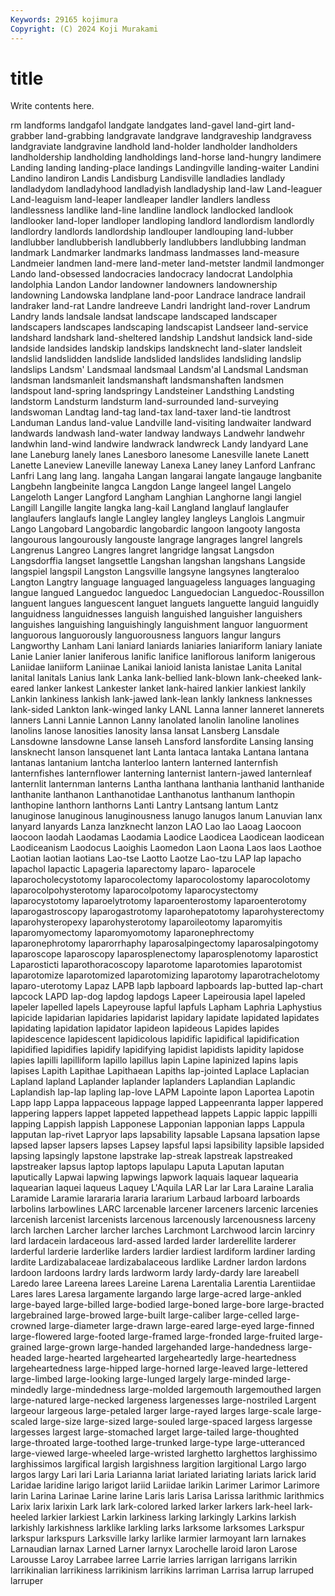 ```yaml
---
Keywords: 29165 kojimura
Copyright: (C) 2024 Koji Murakami
---
```


# title

Write contents here.



rm landforms landgafol landgate landgates land-gavel land-girt land-grabber
land-grabbing landgravate landgrave landgraveship landgravess landgraviate landgravine landhold land-holder landholder
landholders landholdership landholding landholdings land-horse land-hungry landimere Landing landing landing-place
landings Landingville landing-waiter Landini Landino landiron Landis Landisburg Landisville landladies
landlady landladydom landladyhood landladyish landladyship land-law Land-leaguer Land-leaguism land-leaper landleaper
landler landlers landless landlessness landlike land-line landline landlock landlocked landlook
landlooker land-loper landloper landloping landlord landlordism landlordly landlordry landlords landlordship
landlouper landlouping land-lubber landlubber landlubberish landlubberly landlubbers landlubbing landman landmark
Landmarker landmarks landmass landmasses land-measure Landmeier landmen land-mere land-meter land-metster
landmil landmonger Lando land-obsessed landocracies landocracy landocrat Landolphia landolphia Landon
Landor landowner landowners landownership landowning Landowska landplane land-poor Landrace landrace
landrail landraker land-rat Landre landreeve Landri landright land-rover Landrum Landry
lands landsale landsat landscape landscaped landscaper landscapers landscapes landscaping landscapist
Landseer land-service landshard landshark land-sheltered landship Landshut landsick land-side landside
landsides landskip landskips landsknecht land-slater landsleit landslid landslidden landslide landslided
landslides landsliding landslip landslips Landsm' Landsmaal landsmaal Landsm'al Landsmal Landsman
landsman landsmanleit landsmanshaft landsmanshaften landsmen landspout land-spring landspringy Landsteiner Landsthing
Landsting landstorm Landsturm landsturm land-surrounded land-surveying landswoman Landtag land-tag land-tax
land-taxer land-tie landtrost Landuman Landus land-value Landville land-visiting landwaiter landward
landwards landwash land-water landway landways Landwehr landwehr landwhin land-wind landwire
landwrack landwreck Landy landyard Lane lane Laneburg lanely lanes Lanesboro
lanesome Lanesville lanete Lanett Lanette Laneview Laneville laneway Lanexa Laney
laney Lanford Lanfranc Lanfri Lang lang lang. langaha Langan langarai
langate langauge langbanite Langbehn langbeinite langca Langdon Lange langeel langel
Langelo Langeloth Langer Langford Langham Langhian Langhorne langi langiel Langill
Langille langite langka lang-kail Langland langlauf langlaufer langlaufers langlaufs langle
Langley langley langleys Langlois Langmuir Lango Langobard Langobardic langobardic langoon
langooty langosta langourous langourously langouste langrage langrages langrel langrels Langrenus
Langreo Langres langret langridge langsat Langsdon Langsdorffia langset langsettle Langshan
langshan langshans Langside langspiel langspil Langston Langsville langsyne langsynes langteraloo
Langton Langtry language languaged languageless languages languaging langue langued Languedoc
languedoc Languedocian Languedoc-Roussillon languent langues languescent languet languets languette languid
languidly languidness languidnesses languish languished languisher languishers languishes languishing languishingly
languishment languor languorment languorous languorously languorousness languors langur langurs Langworthy
Lanham Lani laniard laniards laniaries laniariform laniary laniate Lanie Lanier
lanier laniferous lanific lanifice laniflorous laniform lanigerous Laniidae laniiform Laniinae
Lanikai lanioid lanista lanistae Lanita Lanital lanital lanitals Lanius lank
Lanka lank-bellied lank-blown lank-cheeked lank-eared lanker lankest Lankester lanket lank-haired
lankier lankiest lankily Lankin lankiness lankish lank-jawed lank-lean lankly lankness
lanknesses lank-sided Lankton lank-winged lanky LANL Lanna lanner lanneret lannerets
lanners Lanni Lannie Lannon Lanny lanolated lanolin lanoline lanolines lanolins
lanose lanosities lanosity lansa lansat Lansberg Lansdale Lansdowne lansdowne Lanse
lanseh Lansford lansfordite Lansing lansing lansknecht lanson lansquenet lant Lanta
lantaca lantaka Lantana lantana lantanas lantanium lantcha lanterloo lantern lanterned
lanternfish lanternfishes lanternflower lanterning lanternist lantern-jawed lanternleaf lanternlit lanternman lanterns
Lantha lanthana lanthania lanthanid lanthanide lanthanite lanthanon Lanthanotidae Lanthanotus lanthanum
lanthopin lanthopine lanthorn lanthorns Lanti Lantry Lantsang lantum Lantz lanuginose
lanuginous lanuginousness lanugo lanugos lanum Lanuvian lanx lanyard lanyards Lanza
lanzknecht lanzon LAO Lao lao Laoag Laocoon laocoon laodah Laodamas
Laodamia Laodice Laodicea Laodicean laodicean Laodiceanism Laodocus Laoighis Laomedon Laon
Laona Laos laos Laothoe Laotian laotian laotians Lao-tse Laotto Laotze
Lao-tzu LAP lap lapacho lapachol lapactic Lapageria laparectomy laparo- laparocele
laparocholecystotomy laparocolectomy laparocolostomy laparocolotomy laparocolpohysterotomy laparocolpotomy laparocystectomy laparocystotomy laparoelytrotomy laparoenterostomy
laparoenterotomy laparogastroscopy laparogastrotomy laparohepatotomy laparohysterectomy laparohysteropexy laparohysterotomy laparoileotomy laparomyitis laparomyomectomy
laparomyomotomy laparonephrectomy laparonephrotomy laparorrhaphy laparosalpingectomy laparosalpingotomy laparoscope laparoscopy laparosplenectomy laparosplenotomy
laparostict Laparosticti laparothoracoscopy laparotome laparotomies laparotomist laparotomize laparotomized laparotomizing laparotomy
laparotrachelotomy laparo-uterotomy Lapaz LAPB lapb lapboard lapboards lap-butted lap-chart lapcock
LAPD lap-dog lapdog lapdogs Lapeer Lapeirousia lapel lapeled lapeler lapelled
lapels Lapeyrouse lapful lapfuls Lapham Laphria Laphystius lapicide lapidarian lapidaries
lapidarist lapidary lapidate lapidated lapidates lapidating lapidation lapidator lapideon lapideous
Lapides lapides lapidescence lapidescent lapidicolous lapidific lapidifical lapidification lapidified lapidifies
lapidify lapidifying lapidist lapidists lapidity lapidose lapies lapilli lapilliform lapillo
lapillus lapin Lapine lapinized lapins lapis lapises Lapith Lapithae Lapithaean
Lapiths lap-jointed Laplace Laplacian Lapland lapland Laplander laplander laplanders Laplandian
Laplandic Laplandish lap-lap lapling lap-love LAPM Lapointe lapon Laportea Lapotin
Lapp lapp Lappa lappaceous lappage lapped Lappeenranta lapper lappered lappering
lappers lappet lappeted lappethead lappets Lappic lappic lappilli lapping Lappish
lappish Lapponese Lapponian lapponian lapps Lappula lapputan lap-rivet Lapryor laps
lapsability lapsable Lapsana lapsation lapse lapsed lapser lapsers lapses Lapsey
lapsful lapsi lapsibility lapsible lapsided lapsing lapsingly lapstone lapstrake lap-streak
lapstreak lapstreaked lapstreaker lapsus laptop laptops lapulapu Laputa Laputan laputan
laputically Lapwai lapwing lapwings lapwork laquais laquear laquearia laquearian laquei
laqueus Laquey L'Aquila LAR Lar lar Lara Laraine Laralia Laramide
Laramie larararia lararia lararium Larbaud larboard larboards larbolins larbowlines LARC
larcenable larcener larceners larcenic larcenies larcenish larcenist larcenists larcenous larcenously
larcenousness larceny larch larchen Larcher larcher larches Larchmont Larchwood larcin
larcinry lard lardacein lardaceous lard-assed larded larder larderellite larderer larderful
larderie larderlike larders lardier lardiest lardiform lardiner larding lardite Lardizabalaceae
lardizabalaceous lardlike Lardner lardon lardons lardoon lardoons lardry lards lardworm
lardy lardy-dardy lare lareabell Laredo laree Lareena larees Lareine Larena
Larentalia Larentia Larentiidae Lares lares Laresa largamente largando large large-acred
large-ankled large-bayed large-billed large-bodied large-boned large-bore large-bracted largebrained large-browed large-built
large-caliber large-celled large-crowned large-diameter large-drawn large-eared large-eyed large-finned large-flowered large-footed
large-framed large-fronded large-fruited large-grained large-grown large-handed largehanded large-handedness large-headed large-hearted
largehearted largeheartedly large-heartedness largeheartedness large-hipped large-horned large-leaved large-lettered large-limbed large-looking
large-lunged largely large-minded large-mindedly large-mindedness large-molded largemouth largemouthed largen large-natured
large-necked largeness largenesses large-nostriled Largent largeour largeous large-petaled larger large-rayed
larges large-scale large-scaled large-size large-sized large-souled large-spaced largess largesse largesses
largest large-stomached larget large-tailed large-thoughted large-throated large-toothed large-trunked large-type large-utteranced
large-viewed large-wheeled large-wristed larghetto larghettos larghissimo larghissimos largifical largish largishness
largition largitional Largo largo largos largy Lari lari Laria Larianna
lariat lariated lariating lariats larick larid Laridae laridine larigo larigot
lariid Lariidae larikin Larimer Larimor Larimore larin Larina Larinae Larine
larine Laris laris Larisa Larissa larithmic larithmics Larix larix larixin
Lark lark lark-colored larked larker larkers lark-heel lark-heeled larkier larkiest
Larkin larkiness larking larkingly Larkins larkish larkishly larkishness larklike larkling
larks larksome larksomes Larkspur larkspur larkspurs Larksville larky larlike larmier
larmoyant larn larnakes Larnaudian larnax Larned Larner larnyx Larochelle laroid
laron Larose Larousse Laroy Larrabee larree Larrie larries larrigan larrigans
larrikin larrikinalian larrikiness larrikinism larrikins larriman Larrisa larrup larruped larruper
